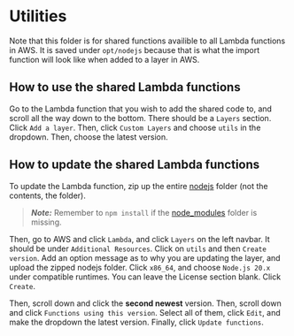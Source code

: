 # Utilities

Note that this folder is for shared functions availible to all Lambda functions in AWS. It is saved under `opt/nodejs` because that is what the import function will look like when added to a layer in AWS.

## How to use the shared Lambda functions

Go to the Lambda function that you wish to add the shared code to, and scroll all the way down to the bottom. There should be a `Layers` section. Click `Add a layer`. Then, click `Custom Layers` and choose `utils` in the dropdown. Then, choose the latest version.

## How to update the shared Lambda functions

To update the Lambda function, zip up the entire [nodejs](/src/backend/opt/nodejs/) folder (not the contents, the folder).
> **_Note:_** Remember to `npm install` if the [node_modules](/src/backend/opt/nodejs/node_modules) folder is missing.

Then, go to AWS and click `Lambda`, and click `Layers` on the left navbar. It should be under `Additional Resources`. Click on `utils` and then `Create version`. Add an option message as to why you are updating the layer, and upload the zipped nodejs folder. Click `x86_64`, and choose `Node.js 20.x` under compatible runtimes. You can leave the License section blank. Click `Create`.

Then, scroll down and click the **second newest** version. Then, scroll down and click `Functions using this version`. Select all of them, click `Edit`, and make the dropdown the latest version. Finally, click `Update functions`.

